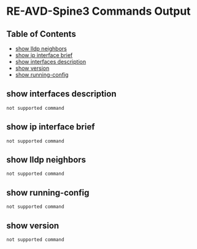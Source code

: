 # RE-AVD-Spine3 Commands Output

## Table of Contents

- [show lldp neighbors](#show-lldp-neighbors)
- [show ip interface brief](#show-ip-interface-brief)
- [show interfaces description](#show-interfaces-description)
- [show version](#show-version)
- [show running-config](#show-running-config)
## show interfaces description

```
not supported command
```
## show ip interface brief

```
not supported command
```
## show lldp neighbors

```
not supported command
```
## show running-config

```
not supported command
```
## show version

```
not supported command
```
